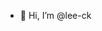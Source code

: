 - 👋 Hi, I’m @lee-ck
<!---
lee-ck/lee-ck is a ✨ special ✨ repository because its `README.md` (this file) appears on your GitHub profile.
You can click the Preview link to take a look at your changes.
--->
